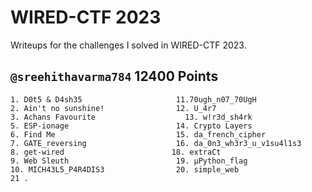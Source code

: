# WIRED-CTF 2023
Writeups for the challenges I solved in WIRED-CTF 2023.

## `@sreehithavarma784` 12400 Points
```
1. D0t5 & D4sh35                     11.70ugh_n07_70UgH
2. Ain't no sunshine!                12. U_4r7
3. Achans Favourite                    13. w!r3d_sh4rk
5. ESP-ionage                        14. Crypto Layers
6. Find Me                           15. da_french_cipher
7. GATE_reversing                    16. da_0n3_wh3r3_u_v1su4l1s3
8. get-wired                        18. extraCt
9. Web Sleuth                        19. µPython_flag
10. MICH43L5_P4R4DIS3                20. simple_web
21 . 
```

